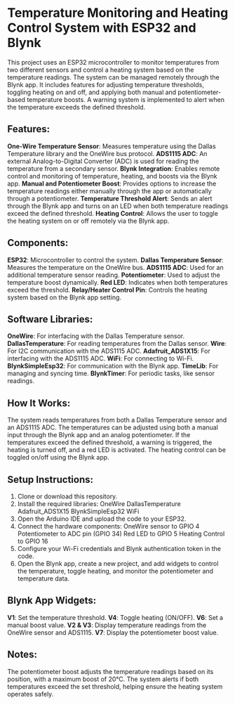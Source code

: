 # **Temperature Monitoring and Heating Control System with ESP32 and Blynk**
This project uses an ESP32 microcontroller to monitor temperatures from two different sensors and control a heating system based on the temperature readings. The system can be managed remotely through the Blynk app. It includes features for adjusting temperature thresholds, toggling heating on and off, and applying both manual and potentiometer-based temperature boosts. A warning system is implemented to alert when the temperature exceeds the defined threshold.

## **Features:**
**One-Wire Temperature Sensor**: Measures temperature using the Dallas Temperature library and the OneWire bus protocol.
**ADS1115 ADC**: An external Analog-to-Digital Converter (ADC) is used for reading the temperature from a secondary sensor.
**Blynk Integration**: Enables remote control and monitoring of temperature, heating, and boosts via the Blynk app.
**Manual and Potentiometer Boost**: Provides options to increase the temperature readings either manually through the app or automatically through a potentiometer.
**Temperature Threshold Alert**: Sends an alert through the Blynk app and turns on an LED when both temperature readings exceed the defined threshold.
**Heating Control**: Allows the user to toggle the heating system on or off remotely via the Blynk app.
## **Components:**
**ESP32**: Microcontroller to control the system.
**Dallas Temperature Sensor**: Measures the temperature on the OneWire bus.
**ADS1115 ADC**: Used for an additional temperature sensor reading.
**Potentiometer**: Used to adjust the temperature boost dynamically.
**Red LED**: Indicates when both temperatures exceed the threshold.
**Relay/Heater Control Pin**: Controls the heating system based on the Blynk app setting.
## **Software Libraries:**
**OneWire**: For interfacing with the Dallas Temperature sensor.
**DallasTemperature**: For reading temperatures from the Dallas sensor.
**Wire**: For I2C communication with the ADS1115 ADC.
**Adafruit_ADS1X15**: For interfacing with the ADS1115 ADC.
**WiFi**: For connecting to Wi-Fi.
**BlynkSimpleEsp32**: For communication with the Blynk app.
**TimeLib**: For managing and syncing time.
**BlynkTimer**: For periodic tasks, like sensor readings.
## **How It Works:**
The system reads temperatures from both a Dallas Temperature sensor and an ADS1115 ADC.
The temperatures can be adjusted using both a manual input through the Blynk app and an analog potentiometer.
If the temperatures exceed the defined threshold, a warning is triggered, the heating is turned off, and a red LED is activated.
The heating control can be toggled on/off using the Blynk app.
## **Setup Instructions:**
1. Clone or download this repository.
2. Install the required libraries:
OneWire
DallasTemperature
Adafruit_ADS1X15
BlynkSimpleEsp32
WiFi
3. Open the Arduino IDE and upload the code to your ESP32.
4. Connect the hardware components:
OneWire sensor to GPIO 4
Potentiometer to ADC pin (GPIO 34)
Red LED to GPIO 5
Heating Control to GPIO 16
5. Configure your Wi-Fi credentials and Blynk authentication token in the code.
6. Open the Blynk app, create a new project, and add widgets to control the temperature, toggle heating, and monitor the potentiometer and temperature data.
## **Blynk App Widgets:**
**V1**: Set the temperature threshold.
**V4**: Toggle heating (ON/OFF).
**V6**: Set a manual boost value.
**V2 & V3**: Display temperature readings from the OneWire sensor and ADS1115.
**V7**: Display the potentiometer boost value.
## **Notes:**
The potentiometer boost adjusts the temperature readings based on its position, with a maximum boost of 20°C.
The system alerts if both temperatures exceed the set threshold, helping ensure the heating system operates safely.
